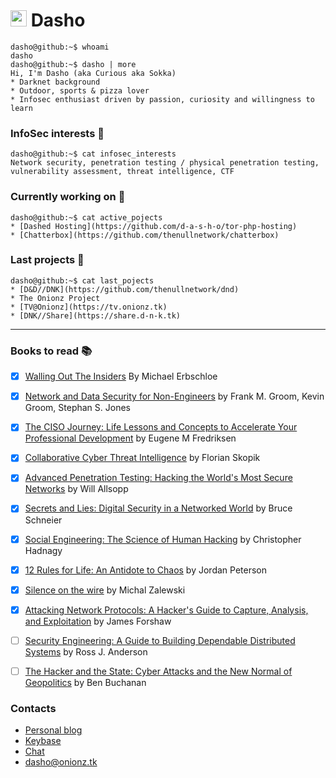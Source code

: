 # <img id="dasho" height="26em" src="https://chatterbox.tk/favicon.png" /> Dasho
```console
dasho@github:~$ whoami
dasho
dasho@github:~$ dasho | more
Hi, I'm Dasho (aka Curious aka Sokka)
* Darknet background
* Outdoor, sports & pizza lover
* Infosec enthusiast driven by passion, curiosity and willingness to learn
```

### InfoSec interests  :space_invader: 
```console
dasho@github:~$ cat infosec_interests
Network security, penetration testing / physical penetration testing, vulnerability assessment, threat intelligence, CTF
```

### Currently working on :ghost:
```console
dasho@github:~$ cat active_pojects
* [Dashed Hosting](https://github.com/d-a-s-h-o/tor-php-hosting)
* [Chatterbox](https://github.com/thenullnetwork/chatterbox) 
```

### Last projects :milky_way:
```console
dasho@github:~$ cat last_pojects
* [D&D//DNK](https://github.com/thenullnetwork/dnd)
* The Onionz Project
* [TV@Onionz](https://tv.onionz.tk)
* [DNK//Share](https://share.d-n-k.tk)
```

---

### Books to read :books: 
- [x] [Walling Out The Insiders](https://www.routledge.com/Walling-Out-the-Insiders-Controlling-Access-to-Improve-Organizational-Security/Erbschloe/p/book/9781138031609) By Michael Erbschloe
- [x] [Network and Data Security for Non-Engineers](https://www.oreilly.com/library/view/network-and-data/9781315350219/) by Frank M. Groom, Kevin Groom, Stephan S. Jones
- [x] [The CISO Journey: Life Lessons and Concepts to Accelerate Your Professional Development](https://www.amazon.it/CISO-Journey-Accelerate-Professional-Development/dp/1138197394) by Eugene M Fredriksen
- [x] [Collaborative Cyber Threat Intelligence](https://www.routledge.com/Collaborative-Cyber-Threat-Intelligence-Detecting-and-Responding-to-Advanced/Skopik/p/book/9781138031821) by Florian Skopik
- [x] [Advanced Penetration Testing: Hacking the World's Most Secure Networks](https://onlinelibrary.wiley.com/doi/book/10.1002/9781119367741) by Will Allsopp
- [x] [Secrets and Lies: Digital Security in a Networked World](https://onlinelibrary.wiley.com/doi/book/10.1002/9781119183631) by Bruce Schneier
- [x] [Social Engineering: The Science of Human Hacking](https://onlinelibrary.wiley.com/doi/book/10.1002/9781119433729) by Christopher Hadnagy
- [x] [12 Rules for Life: An Antidote to Chaos](https://www.jordanbpeterson.com/12-rules-for-life/) by Jordan Peterson
- [x] [Silence on the wire](https://nostarch.com/silence.htm) by Michal Zalewski
- [x] [Attacking Network Protocols: A Hacker's Guide to Capture, Analysis, and Exploitation](https://nostarch.com/networkprotocols) by James Forshaw
- [ ] [Security Engineering: A Guide to Building Dependable Distributed Systems](https://www.wiley.com/en-us/Security+Engineering%3A+A+Guide+to+Building+Dependable+Distributed+Systems%2C+2nd+Edition-p-9780470068526) by Ross J. Anderson
- [ ] [The Hacker and the State: Cyber Attacks and the New Normal of Geopolitics](https://www.hup.harvard.edu/catalog.php?isbn=9780674987555) by Ben Buchanan


### Contacts
* [Personal blog](https://d-a-s-h-o.tumblr.com/)
* [Keybase](https://keybase.io/d_a_s_h_o/)
* [Chat](https://chatterbox.tk)
* dasho@onionz.tk



